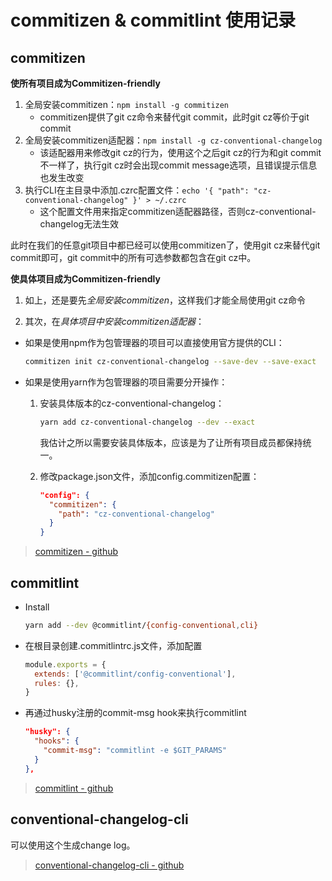 # commitizen & commitlint 使用记录

## commitizen

**使所有项目成为Commitizen-friendly**

1. 全局安装commitizen：`npm install -g commitizen`
    - commitizen提供了git cz命令来替代git commit，此时git cz等价于git commit
2. 全局安装commitizen适配器：`npm install -g cz-conventional-changelog`
    - 该适配器用来修改git cz的行为，使用这个之后git cz的行为和git commit不一样了，执行git cz时会出现commit message选项，且错误提示信息也发生改变
3. 执行CLI在主目录中添加.czrc配置文件：`echo '{ "path": "cz-conventional-changelog" }' > ~/.czrc`
    - 这个配置文件用来指定commitizen适配器路径，否则cz-conventional-changelog无法生效

此时在我们的任意git项目中都已经可以使用commitizen了，使用git cz来替代git commit即可，git commit中的所有可选参数都包含在git cz中。

**使具体项目成为Commitizen-friendly**

1. 如上，还是要先*全局安装commitizen*，这样我们才能全局使用git cz命令

2. 其次，在*具体项目中安装commitizen适配器*：

- 如果是使用npm作为包管理器的项目可以直接使用官方提供的CLI：

    ```sh
    commitizen init cz-conventional-changelog --save-dev --save-exact
    ```

- 如果是使用yarn作为包管理器的项目需要分开操作：
    1. 安装具体版本的cz-conventional-changelog：

        ```sh
        yarn add cz-conventional-changelog --dev --exact
        ```

        我估计之所以需要安装具体版本，应该是为了让所有项目成员都保持统一。

    2. 修改package.json文件，添加config.commitizen配置：

        ```json
        "config": {
          "commitizen": {
            "path": "cz-conventional-changelog"
          }
        }
        ```

> [commitizen - github](https://github.com/commitizen/cz-cli)

## commitlint

- Install

    ```sh
    yarn add --dev @commitlint/{config-conventional,cli}
    ```

- 在根目录创建.commitlintrc.js文件，添加配置

    ```js
    module.exports = {
      extends: ['@commitlint/config-conventional'],
      rules: {},
    }
    ```

- 再通过husky注册的commit-msg hook来执行commitlint

    ```json
    "husky": {
      "hooks": {
        "commit-msg": "commitlint -e $GIT_PARAMS"
      }
    },
    ```

> [commitlint - github](https://github.com/marionebl/commitlint)

## conventional-changelog-cli

可以使用这个生成change log。

> [conventional-changelog-cli - github](https://github.com/conventional-changelog/conventional-changelog/tree/master/packages/conventional-changelog-cli)

